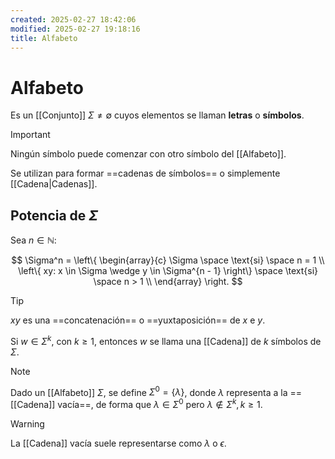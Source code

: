 ```yaml
---
created: 2025-02-27 18:42:06
modified: 2025-02-27 19:18:16
title: Alfabeto
---
```


# Alfabeto

Es un [[Conjunto]] $\Sigma \neq \emptyset$ cuyos elementos se llaman **letras** o **símbolos**.

> [!important]
> Ningún símbolo puede comenzar con otro símbolo del [[Alfabeto]].

Se utilizan para formar ==cadenas de símbolos== o simplemente [[Cadena|Cadenas]].

## Potencia de $\Sigma$

Sea $n \in \mathbb{N}$:

$$
\Sigma^n = \left\{
    \begin{array}{c}
        \Sigma \space \text{si} \space n = 1 \\
        \left\{ xy: x \in \Sigma \wedge y \in \Sigma^{n - 1} \right\} \space \text{si} \space n > 1 \\
    \end{array} 
\right.
$$

> [!tip]
> $xy$ es una ==concatenación== o ==yuxtaposición== de $x$ e $y$.

Si $w \in \Sigma^k$, con $k \geq 1$, entonces $w$ se llama una [[Cadena]] de $k$ símbolos de $\Sigma$.

> [!note]
> Dado un [[Alfabeto]] $\Sigma$, se define $\Sigma^0 = \left\{ \lambda \right\}$, donde $\lambda$ representa a la ==[[Cadena]] vacía==, de forma que $\lambda \in \Sigma^0$ pero $\lambda \notin \Sigma^k, k \geq1$.

> [!warning]
> La [[Cadena]] vacía suele representarse como $\lambda$ o $\epsilon$.
